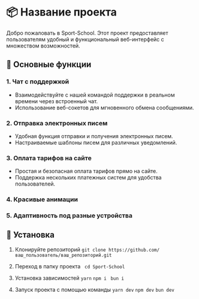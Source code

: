 # 📦 Название проекта

Добро пожаловать в Sport-School. Этот проект предоставляет пользователям удобный и функциональный веб-интерфейс с множеством возможностей.

## 🌟 Основные функции

### 1. Чат с поддержкой

- Взаимодействуйте с нашей командой поддержки в реальном времени через встроенный чат.
- Использование веб-сокетов для мгновенного обмена сообщениями.

### 2. Отправка электронных писем

- Удобная функция отправки и получения электронных писем.
- Настраиваемые шаблоны писем для различных уведомлений.

### 3. Оплата тарифов на сайте

- Простая и безопасная оплата тарифов прямо на сайте.
- Поддержка нескольких платежных систем для удобства пользователей.

### 4. Красивые анимации

### 5. Адаптивность под разные устройства

## 🚀 Установка

1. Клонируйте репозиторий
   ```git clone https://github.com/ваш_пользователь/ваш_репозиторий.git```

2. Переход в папку проекта
  ``` cd Sport-School```

3. Установка зависимостей
  ```yarn```
   ```npm i```
  ``` bun i```

4. Запуск проекта с помощью команды
  ```yarn dev```
  ```npm dev```
   ```bun dev```
